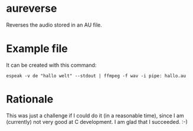 # aureverse

Reverses the audio stored in an AU file.

# Example file

It can be created with this command:

    espeak -v de "hallo welt" --stdout | ffmpeg -f wav -i pipe: hallo.au
    
# Rationale

This was just a challenge if I could do it (in a reasonable time), since I am (currently) not very good at C development. I am glad that I succeeded. :-)
